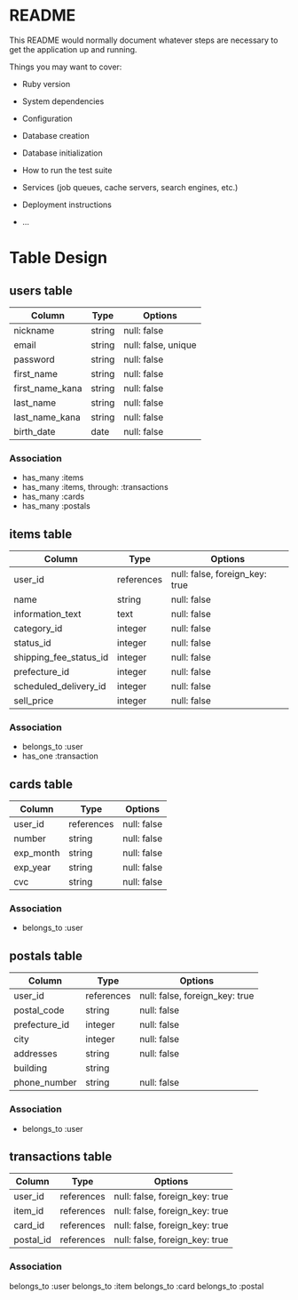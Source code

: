 # README

This README would normally document whatever steps are necessary to get the
application up and running.

Things you may want to cover:

* Ruby version

* System dependencies

* Configuration

* Database creation

* Database initialization

* How to run the test suite

* Services (job queues, cache servers, search engines, etc.)

* Deployment instructions

* ...

# Table Design

## users table

| Column          | Type   | Options             |
| --------------- | ------ | ------------------- |
| nickname        | string | null: false         |
| email           | string | null: false, unique |
| password        | string | null: false         |
| first_name      | string | null: false         |
| first_name_kana | string | null: false         |
| last_name       | string | null: false         |
| last_name_kana  | string | null: false         |
| birth_date      | date   | null: false         |

### Association

- has_many :items
- has_many :items, through: :transactions
- has_many :cards
- has_many :postals

## items table

| Column                 | Type       | Options                        |
| ---------------------- | ---------- | ------------------------------ |
| user_id                | references | null: false, foreign_key: true |
| name                   | string     | null: false                    |
| information_text       | text       | null: false                    |
| category_id            | integer    | null: false                    |
| status_id              | integer    | null: false                    |
| shipping_fee_status_id | integer    | null: false                    |
| prefecture_id          | integer    | null: false                    |
| scheduled_delivery_id  | integer    | null: false                    |
| sell_price             | integer    | null: false                    |

### Association

- belongs_to :user
- has_one :transaction

## cards table

| Column    | Type       | Options     |
| --------- | ---------- | ----------- |
| user_id   | references | null: false |
| number    | string     | null: false |
| exp_month | string     | null: false |
| exp_year  | string     | null: false |
| cvc       | string     | null: false |

### Association

- belongs_to :user

## postals table

| Column        | Type       | Options                        |
| ------------- | ---------- | ------------------------------ |
| user_id       | references | null: false, foreign_key: true |
| postal_code   | string     | null: false                    |
| prefecture_id | integer    | null: false                    |
| city          | integer    | null: false                    |
| addresses     | string     | null: false                    |
| building      | string     |                                |
| phone_number  | string     | null: false                    |

### Association

- belongs_to :user

## transactions table

| Column    | Type | Options                              |
| --------- | ---- | ------------------------------------ |
| user_id   | references | null: false, foreign_key: true |
| item_id   | references | null: false, foreign_key: true |
| card_id   | references | null: false, foreign_key: true |
| postal_id | references | null: false, foreign_key: true |

### Association

belongs_to :user
belongs_to :item
belongs_to :card
belongs_to :postal